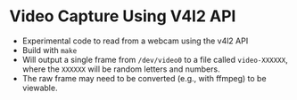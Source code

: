 # Video Capture Using V4l2 API
- Experimental code to read from a webcam using the v4l2 API
- Build with `make`
- Will output a single frame from `/dev/video0` to a file called `video-XXXXXX`,
  where the `XXXXXX` will be random letters and numbers.
- The raw frame may need to be converted (e.g., with ffmpeg) to be viewable.
